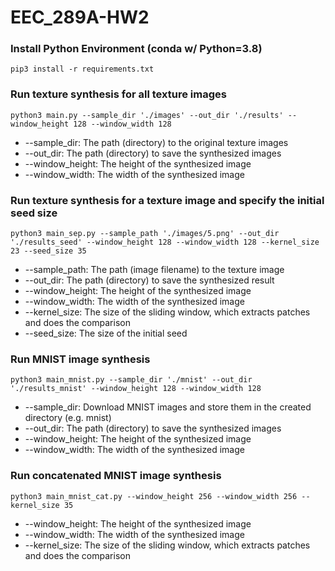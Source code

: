 # EEC_289A-HW2

### Install Python Environment (conda w/ Python=3.8)
```
pip3 install -r requirements.txt
```

### Run texture synthesis for all texture images
```
python3 main.py --sample_dir './images' --out_dir './results' --window_height 128 --window_width 128
```
* --sample_dir: The path (directory) to the original texture images
* --out_dir: The path (directory) to save the synthesized images
* --window_height: The height of the synthesized image
* --window_width: The width of the synthesized image

### Run texture synthesis for a texture image and specify the initial seed size
```
python3 main_sep.py --sample_path './images/5.png' --out_dir './results_seed' --window_height 128 --window_width 128 --kernel_size 23 --seed_size 35
```
* --sample_path: The path (image filename) to the texture image 
* --out_dir: The path (directory) to save the synthesized result
* --window_height: The height of the synthesized image
* --window_width: The width of the synthesized image
* --kernel_size: The size of the sliding window, which extracts patches and does the comparison
* --seed_size: The size of the initial seed

### Run MNIST image synthesis
```
python3 main_mnist.py --sample_dir './mnist' --out_dir './results_mnist' --window_height 128 --window_width 128
```
* --sample_dir: Download MNIST images and store them in the created directory (e.g. mnist)
* --out_dir: The path (directory) to save the synthesized images
* --window_height: The height of the synthesized image
* --window_width: The width of the synthesized image

### Run concatenated MNIST image synthesis
```
python3 main_mnist_cat.py --window_height 256 --window_width 256 --kernel_size 35
```
* --window_height: The height of the synthesized image
* --window_width: The width of the synthesized image
* --kernel_size: The size of the sliding window, which extracts patches and does the comparison
